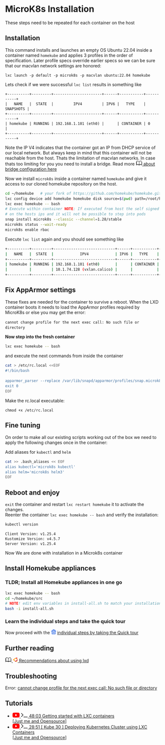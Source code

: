 # MicroK8s Installation

These steps need to be repeated for each container on the host

## Installation

This command installs and launches an empty OS Ubuntu 22.04 inside a container named ``homekube``
and applies 3 profiles in the order of specification. Later profile specs override earlier specs
so we can be sure that our macvlan network settings are honored:

```
lxc launch -p default -p microk8s -p macvlan ubuntu:22.04 homekube
```

Lets check if we were successful ``lxc list`` results in something like
```
+----------+---------+----------------------+------+-----------+-----------+
|   NAME   |  STATE  |         IPV4         | IPV6 |   TYPE    | SNAPSHOTS |
+----------+---------+----------------------+------+-----------+-----------+
| homekube | RUNNING | 192.168.1.101 (eth0) |      | CONTAINER | 0         |
+----------+---------+----------------------+------+-----------+-----------+
```

Note the IP V4 indicates that the container got an IP from DHCP service of our local network.
But always keep in mind that this container will not be reachable from the host.
Thats the limitation of macvlan networks. In case thats too limiting for you you need to install a bridge.
Read more [![](images/ico/book_16.png) about bridge configuration here](https://blog.simos.info/how-to-make-your-lxd-containers-get-ip-addresses-from-your-lan-using-a-bridge/)

Now we install ``microk8s`` inside a container named ``homekube`` and give it access to our cloned homekube repository on the host.

```bash
cd ~/homekube   # your fork of https://github.com/homekube/homekube.git
lxc config device add homekube homekube disk source=$(pwd) path=/root/homekube
lxc exec homekube -- bash
# Execute within container NOTE: If executed from host the self signed certificates will be based
# on the hosts ips and it will not be possible to step into pods
snap install microk8s --classic --channel=1.28/stable
microk8s status --wait-ready
microk8s enable rbac
```

Execute ``lxc list`` again and you should see something like
```bash
+----------+---------+----------------------------+------+-----------+-----------+
|   NAME   |  STATE  |            IPV4            | IPV6 |   TYPE    | SNAPSHOTS |
+----------+---------+----------------------------+------+-----------+-----------+
| homekube | RUNNING | 192.168.1.101 (eth0)       |      | CONTAINER | 0         |
|          |         | 10.1.74.128 (vxlan.calico) |      |           |           |
+----------+---------+----------------------------+------+-----------+-----------+
```

## Fix AppArmor settings

These fixes are needed for the container to survive a reboot.
When the LXD container boots it needs to load the AppArmor profiles required by MicroK8s or else you may get the error:

``cannot change profile for the next exec call: No such file or directory``

**Now step into the fresh container**

```bash
lxc exec homekube -- bash
```
and execute the next commands from inside the container

```bash
cat > /etc/rc.local <<EOF
#!/bin/bash

apparmor_parser --replace /var/lib/snapd/apparmor/profiles/snap.microk8s.*
exit 0
EOF
```

Make the rc.local executable:
```
chmod +x /etc/rc.local
```

## Fine tuning

On order to make all our existing scripts working out of the box we need
to apply the following changes once in the container:

Add aliases for ``kubectl`` and ``helm``
```bash
cat >> .bash_aliases << EOF
alias kubectl='microk8s kubectl'
alias helm='microk8s helm3'
EOF
```

## Reboot and enjoy

`exit` the container and restart `lxc restart homekube` it to activate the changes.  
Reenter the container `lxc exec homekube -- bash` and verify the installation:

```bash
kubectl version
```

```text
Client Version: v1.25.4
Kustomize Version: v4.5.7
Server Version: v1.25.4
```

Now We are done with installation in a Microk8s container

## Install Homekube appliances

### TLDR; Install all Homekube appliances in one go

```bash
lxc exec homekube -- bash
cd ~/homekube/src
# NOTE! edit env variables in install-all.sh to match your installation
bash -i install-all.sh
```

### Learn the individual steps and take the quick tour

Now proceed with the ![](../docs/images/ico/color/homekube_16.png) [ individual steps by taking the Quick tour](../Readme.md)


## Further reading

[![](images/ico/book_16.png) ![](images/ico/color/ubuntu_16.png) Recommendations about using lxd](https://ubuntu.com/blog/lxd-5-easy-pieces)

## Troubleshooting

Error: [cannot change profile for the next exec call: No such file or directory](https://github.com/ubuntu/microk8s/issues/1643)

## Tutorials

- [![](images/ico/color/youtube_16.png) ![](images/ico/terminal_16.png) 48:03 Getting started with LXC containers](https://www.youtube.com/watch?v=CWmkSj_B-wo)  
  [[Just me and Opensource](https://www.youtube.com/channel/UC6VkhPuCCwR_kG0GExjoozg)] 
- [![](images/ico/color/youtube_16.png) ![](images/ico/terminal_16.png) 28:51 [ Kube 30 ] Deploying Kubernetes Cluster using LXC Containers](https://www.youtube.com/watch?v=XQvQUE7tAsk)  
  [[Just me and Opensource](https://www.youtube.com/channel/UC6VkhPuCCwR_kG0GExjoozg)] 

